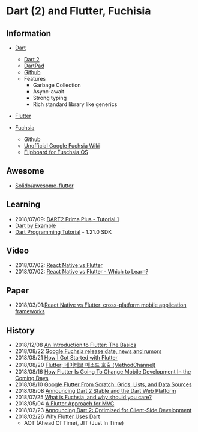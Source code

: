# Dart (2) and Flutter, Fuchisia

## Information

- [Dart](https://www.dartlang.org/)
    - [Dart 2](https://www.dartlang.org/dart-2)
    - [DartPad](https://dartpad.dartlang.org/)
    - [Github](https://github.com/dart-lang)
    - Features  
        - Garbage Collection
        - Async-await
        - Strong typing
        - Rich standard library like generics

- [Flutter](https://flutter.io/)

- [Fuchsia](https://github.com/fuchsia-mirror)
    - [Github](https://github.com/fuchisia-mirror)
    - [Unofficial Google Fuchsia Wiki](https://fuchsia.miraheze.org/wiki/Main_Page)
    - [Flipboard for Fuschsia OS](https://flipboard.com/topic/fuchsiaos)


## Awesome
- [Solido/awesome-flutter](https://github.com/Solido/awesome-flutter)


## Learning
- 2018/07/09: [DART2 Prima Plus - Tutorial 1](https://www.codeproject.com/Articles/1251136/DART-Prima-Plus-Tutorial)
- [Dart by Example](http://jpryan.me/dartbyexample/)
- [Dart Programming Tutorial](https://www.tutorialspoint.com/dart_programming/index.htm) - 1.21.0 SDK
  

## Video
- 2018/07/02: [React Native vs Flutter](https://www.youtube.com/watch?v=bnYJRYFsrSw)
- 2018/07/02: [React Native vs Flutter - Which to Learn?](https://www.youtube.com/watch?v=tSyXb0sHBoE)


## Paper
- 2018/03/01:[React Native vs Flutter, cross-platform mobile application frameworks](https://www.theseus.fi/bitstream/handle/10024/146232/thesis.pdf?sequence=1)


## History
- 2018/12/08 [An Introduction to Flutter: The Basics](https://medium.freecodecamp.org/an-introduction-to-flutter-the-basics-9fe541fd39e2)
- 2018/08/22 [Google Fuchsia release date, news and rumors](https://www.techradar.com/news/google-fuchsia)
- 2018/08/21 [How I Got Started with Flutter](https://pspdfkit.com/blog/2018/starting-with-flutter/)
- 2018/08/20 [Flutter; 네이티브 메소드 호출 (MethodChannel)](https://blog.wonhada.com/?p=3522)
- 2018/08/16 [How Flutter Is Going To Change Mobile Development In the Coming Days](https://www.mobileappdaily.com/2018/08/16/flutter-mobile-development)
- 2018/08/10 [Google Flutter From Scratch: Grids, Lists, and Data Sources](https://code.tutsplus.com/tutorials/google-flutter-from-scratch-grids-lists-and-data-sources--cms-31624)
- 2018/08/08 [Announcing Dart 2 Stable and the Dart Web Platform](https://medium.com/dartlang/dart-2-stable-and-the-dart-web-platform-3775d5f8eac7)
- 2018/07/25 [What is Fuchsia, and why should you care?](https://www.androidcentral.com/fuchsia)
- 2018/05/04 [A Flutter Approach for MVC](https://proandroiddev.com/flutter-in-mvc-437ed7cead2e)
- 2018/02/23 [Announcing Dart 2: Optimized for Client-Side Development](https://medium.com/dartlang/announcing-dart-2-80ba01f43b6)
- 2018/02/26 [Why Flutter Uses Dart](https://hackernoon.com/why-flutter-uses-dart-dd635a054ebf)
    - AOT (Ahead Of Time), JIT (Just In Time) 

